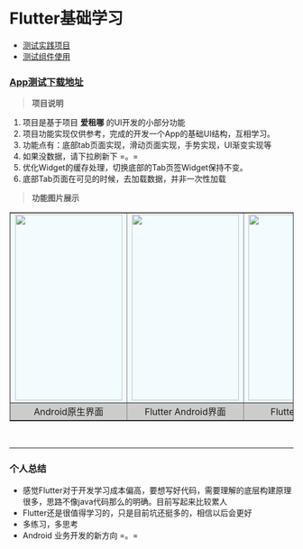 # Flutter基础学习
 
- [测试实践项目](https://github.com/Sum-sdl/FlutterSimpleDemo/tree/master/flutter_rent)
- [测试组件使用](https://github.com/Sum-sdl/FlutterSimpleDemo/tree/master/flutter_simple)


### [App测试下载地址](https://www.pgyer.com/ppCP)

> **项目说明**

1. 项目是基于项目 **爱租哪** 的UI开发的小部分功能
2. 项目功能实现仅供参考，完成的开发一个App的基础UI结构，互相学习。
3. 功能点有：底部tab页面实现，滑动页面实现，手势实现，UI渐变实现等
4. 如果没数据，请下拉刷新下 =。=
5. 优化Widget的缓存处理，切换底部的Tab页签Widget保持不变。
6. 底部Tab页面在可见的时候，去加载数据，并非一次性加载

> **功能图片展示**
<table border="1"  bgcolor="#cccccc" cellpadding="2">
    <tr style ="background:#f2fbfe !important;">
        <td >
      <img src="https://user-gold-cdn.xitu.io/2018/10/19/1668ba19d2e1ff90?w=1080&h=2034&f=jpeg&s=329299" height="330" width="190" >
        </td>
        <td>
      <img src="https://user-gold-cdn.xitu.io/2018/10/19/1668ba1d2b34f30f?w=1080&h=2034&f=jpeg&s=325941" height="330" width="190" >
        </td>
            <td>
      <img src="https://user-gold-cdn.xitu.io/2018/10/19/1668baaa9986261e?w=766&h=1516&f=png&s=888915" height="330" width="190" >
        </td>
    </tr>
    <tr>
        <td style ="text-align:center"><a >Android原生界面</a></td>
        <td style ="text-align:center"><a>Flutter Android界面</a></td>
           <td style ="text-align:center"><a>Flutter IOS界面</a></td>
    </tr>
</table>
</br>

----
### 个人总结

 - 感觉Flutter对于开发学习成本偏高，要想写好代码，需要理解的底层构建原理很多，思路不像java代码那么的明确。目前写起来比较累人
 - Flutter还是很值得学习的，只是目前坑还挺多的，相信以后会更好
 - 多练习，多思考
 - Android 业务开发的新方向 =。=
